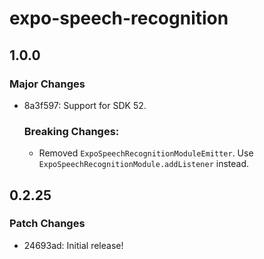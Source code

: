 # expo-speech-recognition

## 1.0.0

### Major Changes

- 8a3f597: Support for SDK 52.

  ### Breaking Changes:

  - Removed `ExpoSpeechRecognitionModuleEmitter`. Use `ExpoSpeechRecognitionModule.addListener` instead.

## 0.2.25

### Patch Changes

- 24693ad: Initial release!
